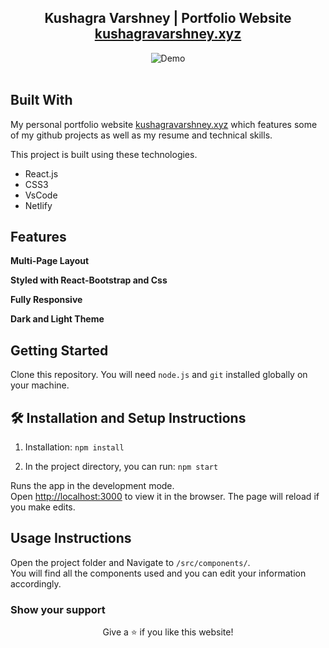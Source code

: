 <h2 align="center">
  Kushagra Varshney | Portfolio Website<br/>
  <a href="https://www.kushagravarshney.xyz/" target="_blank">kushagravarshney.xyz</a>
</h2>
<div align="center">
  <img alt="Demo" src="./src/Assets/Projects/Portfolio.png" />
</div>

<br/>

<div align="center">

</div>


## Built With

My personal portfolio website <a href="https://www.kushagravarshney.xyz/" target="_blank">kushagravarshney.xyz</a> which features some of my github projects as well as my resume and technical skills.<br/>

This project is built using these technologies.

- React.js
- CSS3
- VsCode
- Netlify

## Features

**Multi-Page Layout**

**Styled with React-Bootstrap and Css**

**Fully Responsive**

**Dark and Light Theme**

## Getting Started

Clone this repository. You will need `node.js` and `git` installed globally on your machine.

## 🛠 Installation and Setup Instructions

1. Installation: `npm install`

2. In the project directory, you can run: `npm start`

Runs the app in the development mode.\
Open [http://localhost:3000](http://localhost:3000) to view it in the browser.
The page will reload if you make edits.

## Usage Instructions

Open the project folder and Navigate to `/src/components/`. <br/>
You will find all the components used and you can edit your information accordingly.

### Show your support


<p align="center">
Give a ⭐ if you like this website!
</p>

